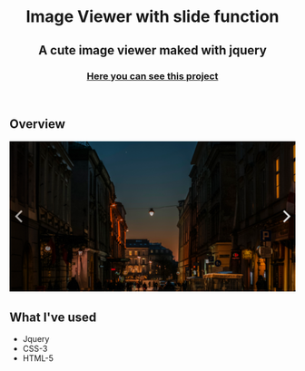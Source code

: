 <h1 align="center">Image Viewer with slide function</h1>
<h2 align="center">A cute image viewer maked with jquery</h2>
<h3 align="center">
  <a href="https://necogamy.github.io/image_viewer/">
    Here you can see this project
  </a>
</h3>

<br />

## **Overview**
![screenshot](overview.png)

## **What I've used**
* Jquery
* CSS-3
* HTML-5
